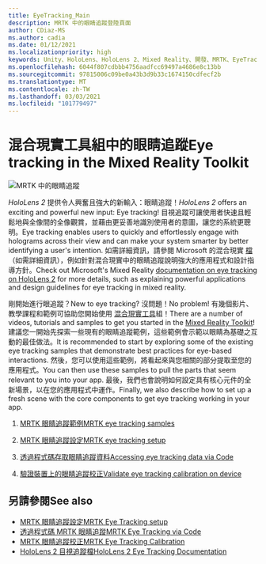 ```yaml
---
title: EyeTracking_Main
description: MRTK 中的眼睛追蹤登陸頁面
author: CDiaz-MS
ms.author: cadia
ms.date: 01/12/2021
ms.localizationpriority: high
keywords: Unity、HoloLens、HoloLens 2、Mixed Reality、開發、MRTK、EyeTracking、
ms.openlocfilehash: 6044f807cdbbb4756aadfcc69497a4686e8c13bb
ms.sourcegitcommit: 97815006c09be0a43b3d9b33c1674150cdfecf2b
ms.translationtype: MT
ms.contentlocale: zh-TW
ms.lasthandoff: 03/03/2021
ms.locfileid: "101779497"
---
```

# <a name="eye-tracking-in-the-mixed-reality-toolkit"></a><span data-ttu-id="39c78-104">混合現實工具組中的眼睛追蹤</span><span class="sxs-lookup"><span data-stu-id="39c78-104">Eye tracking in the Mixed Reality Toolkit</span></span>

![MRTK 中的眼睛追蹤](../images/eye-tracking/mrtk_et_compilation.png)

<span data-ttu-id="39c78-106">_HoloLens 2_ 提供令人興奮且強大的新輸入：眼睛追蹤！</span><span class="sxs-lookup"><span data-stu-id="39c78-106">_HoloLens 2_ offers an exciting and powerful new input: Eye tracking!</span></span>
<span data-ttu-id="39c78-107">目視追蹤可讓使用者快速且輕鬆地與全像間的全像觀賞，並藉由更妥善地識別使用者的意圖，讓您的系統更聰明。</span><span class="sxs-lookup"><span data-stu-id="39c78-107">Eye tracking enables users to quickly and effortlessly engage with holograms across their view and can make your system smarter by better identifying a user's intention.</span></span> <span data-ttu-id="39c78-108">如需詳細資訊，請參閱 Microsoft 的混合現實 [檔](https://docs.microsoft.com/windows/mixed-reality/eye-tracking) （如需詳細資訊），例如針對混合現實中的眼睛追蹤說明強大的應用程式和設計指導方針。</span><span class="sxs-lookup"><span data-stu-id="39c78-108">Check out Microsoft's Mixed Reality [documentation on eye tracking on HoloLens 2](https://docs.microsoft.com/windows/mixed-reality/eye-tracking) for more details, such as explaining powerful applications and design guidelines for eye tracking in mixed reality.</span></span>

<span data-ttu-id="39c78-109">剛開始進行眼追蹤？</span><span class="sxs-lookup"><span data-stu-id="39c78-109">New to eye tracking?</span></span> <span data-ttu-id="39c78-110">沒問題！</span><span class="sxs-lookup"><span data-stu-id="39c78-110">No problem!</span></span> <span data-ttu-id="39c78-111">有幾個影片、教學課程和範例可協助您開始使用 [混合現實工具](https://github.com/Microsoft/MixedRealityToolkit-Unity)組！</span><span class="sxs-lookup"><span data-stu-id="39c78-111">There are a number of videos, tutorials and samples to get you started in the [Mixed Reality Toolkit](https://github.com/Microsoft/MixedRealityToolkit-Unity)!</span></span>
<span data-ttu-id="39c78-112">建議您一開始先探索一些現有的眼睛追蹤範例，這些範例會示範以眼睛為基礎之互動的最佳做法。</span><span class="sxs-lookup"><span data-stu-id="39c78-112">It is recommended to start by exploring some of the existing eye tracking samples that demonstrate best practices for eye-based interactions.</span></span> <span data-ttu-id="39c78-113">然後，您可以使用這些範例，將看起來與您相關的部分提取至您的應用程式。</span><span class="sxs-lookup"><span data-stu-id="39c78-113">You can then use these samples to pull the parts that seem relevant to you into your app.</span></span> <span data-ttu-id="39c78-114">最後，我們也會說明如何設定具有核心元件的全新場景，以在您的應用程式中運作。</span><span class="sxs-lookup"><span data-stu-id="39c78-114">Finally, we also describe how to set up a fresh scene with the core components to get eye tracking working in your app.</span></span>

1. [<span data-ttu-id="39c78-115">MRTK 眼睛追蹤範例</span><span class="sxs-lookup"><span data-stu-id="39c78-115">MRTK eye tracking samples</span></span>](EyeTracking_ExamplesOverview.md)

2. [<span data-ttu-id="39c78-116">MRTK 眼睛追蹤設定</span><span class="sxs-lookup"><span data-stu-id="39c78-116">MRTK eye tracking setup</span></span>](EyeTracking_BasicSetup.md)

3. [<span data-ttu-id="39c78-117">透過程式碼存取眼睛追蹤資料</span><span class="sxs-lookup"><span data-stu-id="39c78-117">Accessing eye tracking data via Code</span></span>](EyeTracking_EyeGazeProvider.md)

4. [<span data-ttu-id="39c78-118">驗證裝置上的眼睛追蹤校正</span><span class="sxs-lookup"><span data-stu-id="39c78-118">Validate eye tracking calibration on device</span></span>](EyeTracking_IsUserCalibrated.md)

## <a name="see-also"></a><span data-ttu-id="39c78-119">另請參閱</span><span class="sxs-lookup"><span data-stu-id="39c78-119">See also</span></span>

- [<span data-ttu-id="39c78-120">MRTK 眼睛追蹤設定</span><span class="sxs-lookup"><span data-stu-id="39c78-120">MRTK Eye Tracking setup</span></span>](EyeTracking_BasicSetup.md)
- [<span data-ttu-id="39c78-121">透過程式碼 MRTK 眼睛追蹤</span><span class="sxs-lookup"><span data-stu-id="39c78-121">MRTK Eye Tracking via Code</span></span>](EyeTracking_EyeGazeProvider.md)
- [<span data-ttu-id="39c78-122">MRTK 眼睛追蹤校正</span><span class="sxs-lookup"><span data-stu-id="39c78-122">MRTK Eye Tracking Calibration</span></span>](EyeTracking_IsUserCalibrated.md)
- [<span data-ttu-id="39c78-123">HoloLens 2 目視追蹤檔</span><span class="sxs-lookup"><span data-stu-id="39c78-123">HoloLens 2 Eye Tracking Documentation</span></span>](https://docs.microsoft.com/windows/mixed-reality/eye-tracking)
